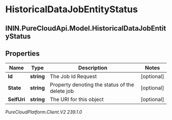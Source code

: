 # HistoricalDataJobEntityStatus

## ININ.PureCloudApi.Model.HistoricalDataJobEntityStatus

## Properties

|Name | Type | Description | Notes|
|------------ | ------------- | ------------- | -------------|
| **Id** | **string** | The Job Id Request | [optional] |
| **State** | **string** | Property denoting the status of the delete job | [optional] |
| **SelfUri** | **string** | The URI for this object | [optional] |



_PureCloudPlatform.Client.V2 239.1.0_
